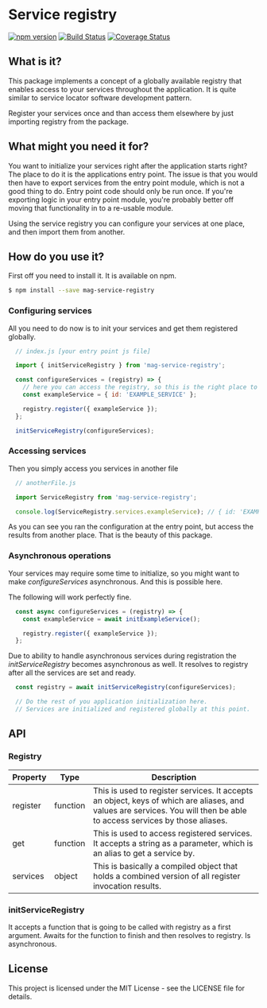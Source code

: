 Service registry
===

[![npm version](https://badge.fury.io/js/mag-service-registry.svg)](https://badge.fury.io/js/mag-service-registry) [![Build Status](https://travis-ci.org/MadAppGang/mag-service-registry.svg?branch=master)](https://travis-ci.org/MadAppGang/mag-service-registry)
[![Coverage Status](https://coveralls.io/repos/github/MadAppGang/mag-service-registry/badge.svg?branch=master)](https://coveralls.io/github/MadAppGang/mag-service-registry?branch=master)
## What is it?
This package implements a concept of a globally available registry that enables access to your services throughout the application.
It is quite similar to service locator software development pattern.

Register your services once and than access them elsewhere by just importing registry from the package.

## What might you need it for?
You want to initialize your services right after the application starts right? The place to do it is the applications entry point.
The issue is that you would then have to export services from the entry point module, which is not a good thing to do. Entry point code should only be run once. If you're exporting logic in your entry point module, you're probably better off moving that functionality in to a re-usable module.

Using the service registry you can configure your services at one place, and then import them from another.

## How do you use it?
First off you need to install it. It is available on npm.
```bash
$ npm install --save mag-service-registry
```

### Configuring services
All you need to do now is to init your services and get them registered globally.
```javascript
  // index.js [your entry point js file]

  import { initServiceRegistry } from 'mag-service-registry';

  const configureServices = (registry) => {
    // here you can access the registry, so this is the right place to run your services for the first time
    const exampleService = { id: 'EXAMPLE_SERVICE' };

    registry.register({ exampleService });
  };

  initServiceRegistry(configureServices);
```

### Accessing services
Then you simply access you services in another file
```javascript
  // anotherFile.js

  import ServiceRegistry from 'mag-service-registry';

  console.log(ServiceRegistry.services.exampleService); // { id: 'EXAMPLE_SERVICE' }
```

As you can see you ran the configuration at the entry point, but access the results from another place. That is the beauty of this package.

### Asynchronous operations
Your services may require some time to initialize, so you might want to make *configureServices* asynchronous. And this is possible here.

The following will work perfectly fine.
```javascript
  const async configureServices = (registry) => {
    const exampleService = await initExampleService();

    registry.register({ exampleService });
  };
```

Due to ability to handle asynchronous services during registration the *initServiceRegistry* becomes asynchronous as well.
It resolves to registry after all the services are set and ready.

```javascript
  const registry = await initServiceRegistry(configureServices);

  // Do the rest of you application initialization here.
  // Services are initialized and registered globally at this point.
```

## API
### Registry
| Property | Type | Description |
| --- | --- | --- |
| register | function | This is used to register services. It accepts an object, keys of which are aliases, and values are services. You will then be able to access services by those aliases.
| get | function | This is used to access registered services. It accepts a string as a parameter, which is an alias to get a service by.
| services | object | This is basically a compiled object that holds a combined version of all register invocation results.


### initServiceRegistry
It accepts a function that is going to be called with registry as a first argument. Awaits for the function to finish and then resolves to registry. Is asynchronous.

## License
This project is licensed under the MIT License - see the LICENSE file for details.





